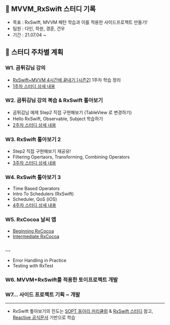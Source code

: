 ## 🌳 MVVM_RxSwift 스터디 기록

- 목표 : RxSwift, MVVM 패턴 학습과 이를 적용한 사이드프로젝트 만들기!
- 팀원 : 다인, 하원, 경훈, 건우
- 기간 : 21.07.04 ~ 



## 🌱 스터디 주차별 계획
### W1. 곰튀김님 강의 
- [RxSwift+MVVM 4시간에 끝내기 [시즌2]](https://github.com/iamchiwon/RxSwift_In_4_Hours)
1주차 학습 정리
- [1주차 스터디 상세 내용](week1.md)

### W2. 곰튀김님 강의 복습 & RxSwift 톺아보기
- 곰튀김님 예제 Step2 직접 구현해보기 (TableView 로 변경하기)
- Hello RxSwift, Observable, Subject 학습하기
- [2주차 스터디 상세 내용](week2.md)

### W3. RxSwift 톺아보기 2
- Step2 직접 구현해보기 재공유!
- Filtering Opertaors, Transforming, Combining Operators
- [3주차 스터디 상세 내용](week3.md)

### W4. RxSwift 톺아보기 3
- Time Based Operators
- Intro To Schedulers (RxSwift) 
- Scheduler, QoS (iOS)
- [4주차 스터디 상세 내용](week4.md)

### W5. RxCocoa 날씨 앱
- [Beginning RxCocoa](https://github.com/fimuxd/RxSwift/blob/master/Lectures/12_Beginning%20RxCocoa/Ch12.%20Beginning%20RxCocoa.md)
- [Intermediate RxCocoa](https://github.com/fimuxd/RxSwift/blob/master/Lectures/13_Intermediate%20RxCocoa/Ch13.Intermediate%20RxCocoa.md)


### ...
- Error Handling in Practice
- Testing with RxTest

### W6. MVVM+RxSwift를 적용한 토이프로젝트 개발

### W7... 사이드 프로젝트 기획 ~ 개발

---
- RxSwift 톺아보기의 진도는 [SOPT 동아리 커리큘럼](https://github.com/5anniversary/RxSwiftStudy) & [RxSwift 스터디](https://github.com/fimuxd/RxSwift) 참고, [Reactive 공식문서](http://reactivex.io) 기반으로 학습
